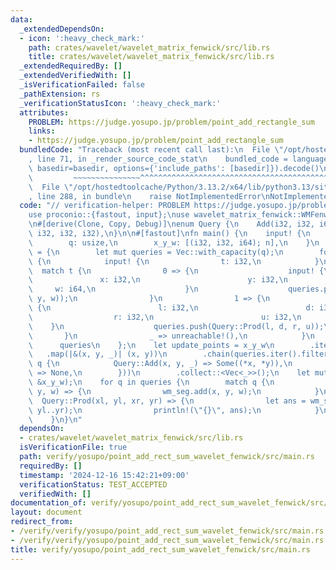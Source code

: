 ```yaml
---
data:
  _extendedDependsOn:
  - icon: ':heavy_check_mark:'
    path: crates/wavelet/wavelet_matrix_fenwick/src/lib.rs
    title: crates/wavelet/wavelet_matrix_fenwick/src/lib.rs
  _extendedRequiredBy: []
  _extendedVerifiedWith: []
  _isVerificationFailed: false
  _pathExtension: rs
  _verificationStatusIcon: ':heavy_check_mark:'
  attributes:
    PROBLEM: https://judge.yosupo.jp/problem/point_add_rectangle_sum
    links:
    - https://judge.yosupo.jp/problem/point_add_rectangle_sum
  bundledCode: "Traceback (most recent call last):\n  File \"/opt/hostedtoolcache/Python/3.13.2/x64/lib/python3.13/site-packages/onlinejudge_verify/documentation/build.py\"\
    , line 71, in _render_source_code_stat\n    bundled_code = language.bundle(stat.path,\
    \ basedir=basedir, options={'include_paths': [basedir]}).decode()\n          \
    \         ~~~~~~~~~~~~~~~^^^^^^^^^^^^^^^^^^^^^^^^^^^^^^^^^^^^^^^^^^^^^^^^^^^^^^^^^^^^^^^^^^\n\
    \  File \"/opt/hostedtoolcache/Python/3.13.2/x64/lib/python3.13/site-packages/onlinejudge_verify/languages/rust.py\"\
    , line 288, in bundle\n    raise NotImplementedError\nNotImplementedError\n"
  code: "// verification-helper: PROBLEM https://judge.yosupo.jp/problem/point_add_rectangle_sum\n\
    use proconio::{fastout, input};\nuse wavelet_matrix_fenwick::WMFenwickWrapper;\n\
    \n#[derive(Clone, Copy, Debug)]\nenum Query {\n    Add(i32, i32, i64),\n    Prod(i32,\
    \ i32, i32, i32),\n}\n\n#[fastout]\nfn main() {\n    input! {\n        n: usize,\n\
    \        q: usize,\n        x_y_w: [(i32, i32, i64); n],\n    }\n    let queries\
    \ = {\n        let mut queries = Vec::with_capacity(q);\n        for _ in 0..q\
    \ {\n            input! {\n                t: i32,\n            }\n          \
    \  match t {\n                0 => {\n                    input! {\n         \
    \               x: i32,\n                        y: i32,\n                   \
    \     w: i64,\n                    }\n                    queries.push(Query::Add(x,\
    \ y, w));\n                }\n                1 => {\n                    input!\
    \ {\n                        l: i32,\n                        d: i32,\n      \
    \                  r: i32,\n                        u: i32,\n                \
    \    }\n                    queries.push(Query::Prod(l, d, r, u));\n         \
    \       }\n                _ => unreachable!(),\n            }\n        }\n  \
    \      queries\n    };\n    let update_points = x_y_w\n        .iter()\n     \
    \   .map(|&(x, y, _)| (x, y))\n        .chain(queries.iter().filter_map(|q| match\
    \ q {\n            Query::Add(x, y, _) => Some((*x, *y)),\n            Query::Prod(..)\
    \ => None,\n        }))\n        .collect::<Vec<_>>();\n    let mut wm_seg = WMFenwickWrapper::from_weight(update_points,\
    \ &x_y_w);\n    for q in queries {\n        match q {\n            Query::Add(x,\
    \ y, w) => {\n                wm_seg.add(x, y, w);\n            }\n          \
    \  Query::Prod(xl, yl, xr, yr) => {\n                let ans = wm_seg.rect_sum(xl..xr,\
    \ yl..yr);\n                println!(\"{}\", ans);\n            }\n        }\n\
    \    }\n}\n"
  dependsOn:
  - crates/wavelet/wavelet_matrix_fenwick/src/lib.rs
  isVerificationFile: true
  path: verify/yosupo/point_add_rect_sum_wavelet_fenwick/src/main.rs
  requiredBy: []
  timestamp: '2024-12-16 15:42:21+09:00'
  verificationStatus: TEST_ACCEPTED
  verifiedWith: []
documentation_of: verify/yosupo/point_add_rect_sum_wavelet_fenwick/src/main.rs
layout: document
redirect_from:
- /verify/verify/yosupo/point_add_rect_sum_wavelet_fenwick/src/main.rs
- /verify/verify/yosupo/point_add_rect_sum_wavelet_fenwick/src/main.rs.html
title: verify/yosupo/point_add_rect_sum_wavelet_fenwick/src/main.rs
---
```

